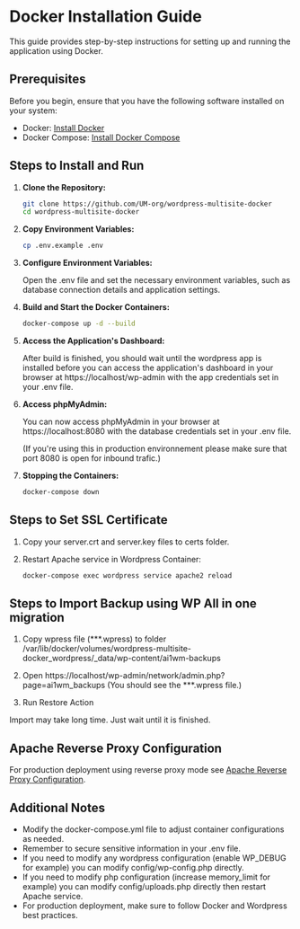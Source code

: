 # Docker Installation Guide

This guide provides step-by-step instructions for setting up and running the application using Docker.

## Prerequisites

Before you begin, ensure that you have the following software installed on your system:

- Docker: [Install Docker](https://docs.docker.com/get-docker/)
- Docker Compose: [Install Docker Compose](https://docs.docker.com/compose/install/)

## Steps to Install and Run

1. **Clone the Repository:**

   ```bash
   git clone https://github.com/UM-org/wordpress-multisite-docker
   cd wordpress-multisite-docker
   ```

2. **Copy Environment Variables:**
   
   ```bash
   cp .env.example .env
   ```

3. **Configure Environment Variables:**
   
   Open the .env file and set the necessary environment variables, such as database connection details and application settings.

4. **Build and Start the Docker Containers:**
   
   ```bash
   docker-compose up -d --build
   ```

5. **Access the Application's Dashboard:**
   
   After build is finished, you should wait until the wordpress app is installed before you can access the application's dashboard in your browser at https://localhost/wp-admin with the app credentials set in your .env file.

6. **Access phpMyAdmin:**
   
   You can now access phpMyAdmin in your browser at https://localhost:8080 with the database credentials set in your .env file.

   (If you're using this in production environnement please make sure that port 8080 is open for inbound trafic.)  

7. **Stopping the Containers:**
   
   ```bash
   docker-compose down
   ```

## Steps to Set SSL Certificate

1. Copy your server.crt and server.key files to certs folder.

2. Restart Apache service in Wordpress Container:
   
    ```bash
   docker-compose exec wordpress service apache2 reload 
   ```

## Steps to Import Backup using WP All in one migration

1. Copy wpress file (***.wpress) to folder /var/lib/docker/volumes/wordpress-multisite-docker_wordpress/_data/wp-content/ai1wm-backups

2. Open https://localhost/wp-admin/network/admin.php?page=ai1wm_backups (You should see the ***.wpress file.)

3. Run Restore Action

Import may take long time. Just wait until it is finished.

## Apache Reverse Proxy Configuration

For production deployment using reverse proxy mode see [Apache Reverse Proxy Configuration](ApacheReverseProxy.md).

## Additional Notes

- Modify the docker-compose.yml file to adjust container configurations as needed.
- Remember to secure sensitive information in your .env file.
- If you need to modify any wordpress configuration (enable WP_DEBUG for example) you can modify config/wp-config.php directly.
- If you need to modify php configuration (increase memory_limit for example) you can modify config/uploads.php directly then restart Apache service.
- For production deployment, make sure to follow Docker and Wordpress best practices.